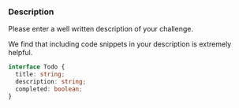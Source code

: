 ### Description

Please enter a well written description of your challenge.

We find that including code snippets in your description is extremely helpful.

```ts
interface Todo {
  title: string;
  description: string;
  completed: boolean;
}
```
